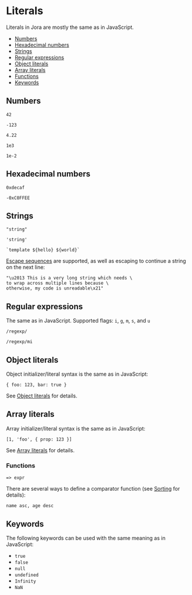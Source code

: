 # Literals

Literals in Jora are mostly the same as in JavaScript. 

- [Numbers](#numbers)
- [Hexadecimal numbers](#hexadecimal-numbers)
- [Strings](#strings)
- [Regular expressions](#regular-expressions)
- [Object literals](#object-literals)
- [Array literals](#array-literals)
- [Functions](#functions)
- [Keywords](#keywords)

## Numbers

```jora
42
```
```jora
-123
```
```jora
4.22
```
```jora
1e3
```
```jora
1e-2
```

## Hexadecimal numbers

```jora
0xdecaf
```
```jora
-0xC0FFEE
```

## Strings

```jora
"string"
```
```jora
'string'
```
```jora
`template ${hello} ${world}`
```

[Escape sequences](https://developer.mozilla.org/en-US/docs/Web/JavaScript/Reference/Lexical_grammar#escape_sequences) are supported, as well as escaping to continue a string on the next line:

```jora
"\u2013 This is a very long string which needs \
to wrap across multiple lines because \
otherwise, my code is unreadable\x21"
```

## Regular expressions

The same as in JavaScript. Supported flags: `i`, `g`, `m`, `s`, and `u`

```jora
/regexp/
```
```jora
/regexp/mi
```

## Object literals

Object initializer/literal syntax is the same as in JavaScript:

```jora
{ foo: 123, bar: true }
```

See [Object literals](./object-literal.md) for details.

## Array literals

Array initializer/literal syntax is the same as in JavaScript:

```jora
[1, 'foo', { prop: 123 }]
```

See [Array literals](./array-literal.md) for details.

### Functions

```jora
=> expr
```

There are several ways to define a comparator function (see [Sorting](./sort.md) for details):

```jora
name asc, age desc
```

## Keywords

The following keywords can be used with the same meaning as in JavaScript:

- `true`
- `false`
- `null`
- `undefined`
- `Infinity`
- `NaN`
